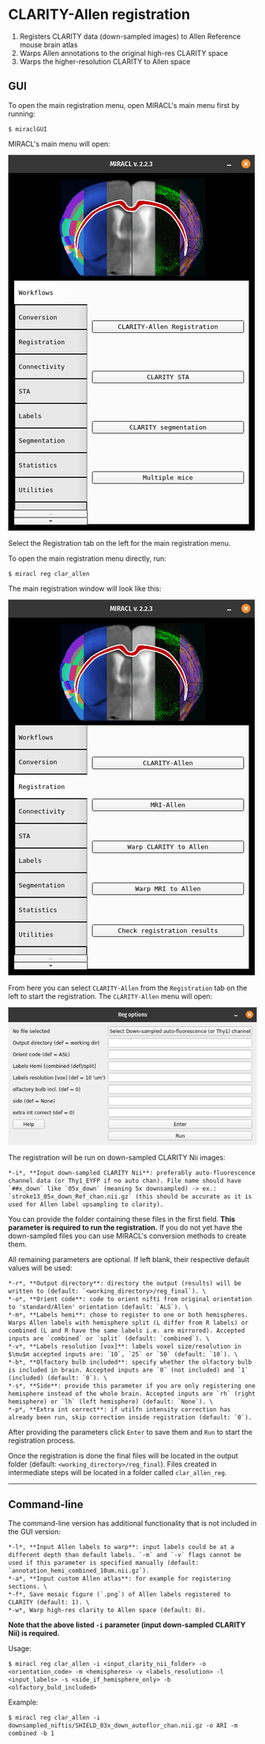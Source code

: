 # CLARITY-Allen registration

1. Registers CLARITY data (down-sampled images) to Allen Reference mouse brain atlas
2. Warps Allen annotations to the original high-res CLARITY space
3. Warps the higher-resolution CLARITY to Allen space

## GUI

To open the main registration menu, open MIRACL's main menu first by running:

```
$ miraclGUI
```

MIRACL's main menu will open:

![MIRACL's main menu](../../../gallery/menus/MIRACL_main-menu.png)

Select the Registration tab on the left for the main registration menu.

To open the main registration menu directly, run:

```
$ miracl reg clar_allen
```

The main registration window will look like this:

![Main registration menu](../../../gallery/menus/MIRACL_registration_main-menu.png)

From here you can select `CLARITY-Allen` from the `Registration` tab on the
left to start the registration. The `CLARITY-Allen` menu will open:

![CLARITY-Allen registration menu](../../../gallery/menus/MIRACL_registration_clar-allen-menu.png)

The registration will be run on down-sampled CLARITY Nii images:

    *-i*, **Input down-sampled CLARITY Nii**: preferably auto-fluorescence channel data (or Thy1_EYFP if no auto chan). File name should have `##x_down` like `05x_down` (meaning 5x downsampled) -> ex.: `stroke13_05x_down_Ref_chan.nii.gz` (this should be accurate as it is used for Allen label upsampling to clarity).

You can provide the folder containing these files in the first field. **This
parameter is required to run the registration.** If you do not yet have the 
down-sampled files you can use MIRACL's conversion methods to create them.

All remaining parameters are optional. If left blank, their respective default
values will be used:

    *-r*, **Output directory**: directory the output (results) will be written to (default: `<working_directory>/reg_final`). \
    *-o*, **Orient code**: code to orient nifti from original orientation to 'standard/Allen' orientation (default: `ALS`). \
    *-m*, **Labels hemi**: chose to register to one or both hemispheres. Warps Allen labels with hemisphere split (L differ from R labels) or combined (L and R have the same labels i.e. are mirrored). Accepted inputs are `combined` or `split` (default: `combined`). \
    *-v*, **Labels resolution [vox]**: labels voxel size/resolution in $\mu$m accepted inputs are: `10`, `25` or `50` (default: `10`). \
    *-b*, **Olfactory bulb included**: specify whether the olfactory bulb is included in brain. Accepted inputs are `0` (not included) and `1` (included) (default: `0`). \
    *-s*, **Side**: provide this parameter if you are only registering one hemisphere instead of the whole brain. Accepted inputs are `rh` (right hemisphere) or `lh` (left hemisphere) (default: `None`). \
    *-p*, **Extra int correct**: if utilfn intensity correction has already been run, skip correction inside registration (default: `0`).

After providing the parameters click `Enter` to save them and `Run` to 
start the registration process.

Once the registration is done the final files will be located in the output 
folder (default: `<working_directory>/reg_final`). Files created in intermediate 
steps will be located in a folder called `clar_allen_reg`.

---

## Command-line

The command-line version has additional functionality that is not included in 
the GUI version:

    *-l*, **Input Allen labels to warp**: input labels could be at a different depth than default labels. `-m` and `-v` flags cannot be used if this parameter is specified manually (default: `annotation_hemi_combined_10um.nii.gz`).
    *-a*, **Input custom Allen atlas**: for example for registering sections. \
    *-f*, Save mosaic figure (`.png`) of Allen labels registered to CLARITY (default: 1). \
    *-w*, Warp high-res clarity to Allen space (default: 0).

**Note that the above listed `-i` parameter (input down-sampled CLARITY Nii) is 
required.**

Usage:

```
$ miracl reg clar_allen -i <input_clarity_nii_folder> -o <orientation_code> -m <hemispheres> -v <labels_resolution> -l <input_labels> -s <side_if_hemisphere_only> -b <olfactory_buld_included>
```

Example:

```
$ miracl reg clar_allen -i downsampled_niftis/SHIELD_03x_down_autoflor_chan.nii.gz -o ARI -m combined -b 1
```
